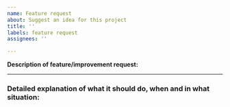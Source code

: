 ```yaml
---
name: Feature request
about: Suggest an idea for this project
title: ''
labels: feature request
assignees: ''

---
```


**Description of feature/improvement request:**

---

### Detailed explanation of what it should do, when and in what situation: ###

